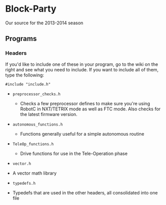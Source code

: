 # Block-Party

Our source for the 2013-2014 season

## Programs

### Headers

If you'd like to include one of these in your program, go to the wiki on the right and see what you need to include.  If you want to include all of them, type the following:

    #include "include.h"

* `preprocessor_checks.h`
  - Checks a few preprocessor defines to make sure you're using RobotC in NXT/TETRIX mode as well as FTC mode.  Also checks for the latest firmware version.

* `autonomous_functions.h`
  - Functions generally useful for a simple autonomous routine

* `TeleOp_functions.h`
  - Drive functions for use in the Tele-Operation phase

* `vector.h`
 - A vector math library

* `typedefs.h`
 - Typedefs that are used in the other headers, all consolidated into one file
